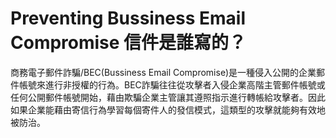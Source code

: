 # Preventing Bussiness Email Compromise 信件是誰寫的？

商務電子郵件詐騙/BEC(Bussiness Email Compromise)是一種侵入公開的企業郵件帳號來進行非授權的行為。BEC詐騙往往從攻擊者入侵企業高階主管郵件帳號或任何公開郵件帳號開始，藉由欺騙企業主管讓其遵照指示進行轉帳給攻擊者。因此如果企業能藉由寄信行為學習每個寄件人的發信模式，這類型的攻擊就能夠有效地被防治。